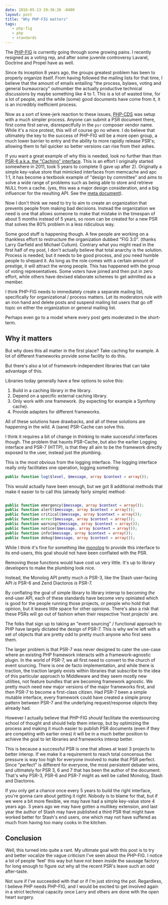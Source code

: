 ```yaml
---
date: 2016-05-13 19:36:26 -0400
layout: post
title: "Why PHP-FIG matters"
tags:
   - php-fig 
   - php 
   - standards 
---
```


The [PHP-FIG][1] is currently going through some growing pains. I recently
resigned as a voting rep, and after some juvenile controversy Lavarel, Doctrine
and Propel have as well.

Since its inception 8 years ago, the groups greatest problem has been to
properly organize itself. From having followed the mailing lists for that time,
I believe that the amount of emails entailing "the process, bylaws, voting and
general bureaucracy" outnumber the actually productive technical discussions by
maybe something like 4 to 1. This is a lot of wasted time, for a lot of people,
and the while (some) good documents have come from it, it is an incredibly
inefficient process.

Now as a sort of knee-jerk reaction to these issues, [PHP-CDS][2] was setup
with a much simpler process. Anyone can submit a PSR document there, first
come first serve, disrespectfully in the `psr` composer vendor name.
While it's a nice protest, this will of course go no where. I do believe that
ultimately the key to the success of PHP-FIG will be a more open group,
a much lower barrier to entry and the ability to more rapidly release PSR's;
allowing them to fail quicker so better versions can rise from their ashes.

If you want a great example of why this is needed, look no further than
than [PSR-6 a.k.a. the "Caching" interface][3]. This is an effort I originally
started somewhere in 2011, took 5 years to complete (I gave up after 2).
Originally a simple key-value store that mimicked interfaces from memcache and
apc 1:1, it has become a textbook example of "design by committee" and aims to
 solve a wide range of problems such as being able to store and retrieve NULL
from a cache. (yes, this was a major design consideration, and a big influencer
for the resulting API. See the [meta document][4]).

Now I don't think we need to try to aim to create an organization that
prevents people from making bad decisions. Instead the organization
we need is one that allows someone to make that mistake in the timespan of
about 5 months instead of 5 years, so room can be created for a new PSR that
solves the 80% problem in a less ridiculous way.

Some good stuff is happening though. A few people are working on a thankless
effort to restructure the organization dubbed "FIG 3.0". (thanks Larry
Garfield and Michael Cullum). Contrary what you might read in the first half
of my post, I don't actually believe that total anarchy is the solution.
Process is needed, but it needs to be good process, and you need humble people
to shepard it.  As long as the role comes with a certain amount of prestige,
it will attract the wrong people. This has happened with the group
of voting representatives. Some voters have joined and then put in zero effort,
while others have devised elaborate schemes to get admitted as a member.

I think PHP-FIG needs to immediately create a separate mailing list,
specifically for organizational / process matters. Let its moderators
rule with an iron hand and delete posts and suspend mailing list users
that go off topic on either the organization or general mailing list.

Perhaps even go to a model where every post gets moderated in the short-term.


Why it matters
--------------

But why does this all matter in the first place? Take caching for example. A
lot of different frameworks provide some facility to do this.

But there's also a lot of framework-independent libraries that can take
advantage of this.

Libraries today generally have a few options to solve this:

1. Build in a caching library in the library.
2. Depend on a specific external caching library.
3. Only work with one framework. (by expecting for example a Symfony cache).
4. Provide adapters for different frameworks.

All of these solutions have drawbacks, and all of these solutions are
happening in the wild. A (sane) PSR-Cache can solve this.

I think it requires a bit of change in thinking to make successful interfaces
though. The problem that haunts PSR-Cache, but also the earlier Logging
interface and PSR-7 (HTTP), is that they all aim to be the framework directly
exposed to the user, instead just the plumbing.

This is the most obvious from the logging interface. The logging interface
really only facilitates one operation, logging something:

```php
public function log($level, $message, array $context = array());
```

This would actually have been enough, but we got 8 additional methods that
make it easier to to call this (already fairly simple) method:

```php

public function emergency($message, array $context = array());
public function alert($message, array $context = array());
public function critical($message, array $context = array());
public function error($message, array $context = array());
public function warning($message, array $context = array());
public function notice($message, array $context = array());
public function info($message, array $context = array());
public function debug($message, array $context = array());

```

While I think it's fine for something like [monolog][5] to provide this
interface to its end-users, this goal should not have been conflated with
the PSR.

Removing those functions would have cost us very little. It's up to library
developers to make the plumbing look nice.

Instead, the Monolog API pretty much _is_ PSR-3, like the Stash user-facing
API _is_ PSR-6 and Zend Diactoros _is_ PSR-7.

By conflating the goal of simple library to library interop to becoming _the_
end-user API, each of these standards have become very opiniated which is
good for the people running those projects, or people who hold that opinion,
but it leaves little space for other opinions. There's also a risk that
these PSRs will go out of fashion when their respective 'host projects'
are.

The folks that sign up to taking an "event sourcing" / functional approach
to PHP have largely dictated the design of PSR-7. This is why we're left with
a set of objects that are pretty odd to pretty much anyone who first sees them.

The larger problem is that
PSR-7 was never designed to cater the use-case where an existing PHP framework
interacts with a framework-agnostic plugin. In the world of PSR-7, we all
first need to convert to the church of event sourcing. There is one de facto
implementation, and while there is traction, the traction largely exists
within libraries that subscribe to the idea of this particular approach to
Middleware and they seem mostly new utilities, not feature bundles that are
becoming framework agnostic. We pretty much need new major versions of the
major frameworks first, and then PSR-7 to become a first-class citizen.
Had PSR-7 been a simple mutable interface,
every framework could have created a simple proxy pattern between PSR-7
and the underlying request/response objects they already had.

However I actually believe that PHP-FIG _should_ facilitate the eventsourcing
school of thought and should help them interop, but by
optimizing the process and making it much easier to publish PSR documents
(even if they are competing with earlier ones) it will be in
a much better position to achieve the goal to let libraries and frameworks
interop better.

This is because a successful PSR is one that allows at least 3 projects to
better interop. If we make it a requirement to reach total concensus the
pressure is way too high
for everyone involved to make that PSR perfect. Since "perfect" is different
for everyone, the most persistent debater wins, and ultimately for PSR 3, 6
and 7 that has been the author of the document. That's why PSR-3, PSR-6 and
PSR-7 might as well be called Monolog, Stash and Diactoros.

If you only get a chance once every 5 years to build the right interface,
you're gonna care about getting it right. Nobody is to blame for that, but
if we were a bit more flexible, we may have had a simple key-value store
4 years ago. 3 years ago we may have gotten a multikey extension, and
last year the author of Stash may have published a third PSR
that might have worked better for Stash's end users, one which may not
have suffered as much from having too many cooks in the kitchen. 



Conclusion
----------

Well, this turned into quite a rant. My ultimate goal with this post is to
try and better vocalize the vague criticism I've seen about the PHP-FIG. I
notice a lot of people 'feel' this way but have not been inside the sausage
factory for long enough to figure out why all the recent PSR's leave such
an odd after-taste.

Not sure if I've succeeded with that or if I'm just stirring the pot.
Regardless, I believe PHP needs PHP-FIG, and I would be
excited to get involved again in a strict technical capacity once Larry
and others are done with the open heart surgery.


[1]: http://www.php-fig.org/
[2]: https://github.com/php-cds/php-cds
[3]: http://www.php-fig.org/psr/psr-6/
[4]: http://www.php-fig.org/psr/psr-6/meta/#4-3-alternative-quot-naked-value-quot-approach
[5]: https://github.com/Seldaek/monolog
[6]: http://www.stashphp.com/ 
[7]: https://github.com/zendframework/zend-diactoros

